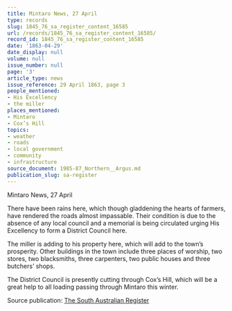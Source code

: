 ```yaml
---
title: Mintaro News, 27 April
type: records
slug: 1845_76_sa_register_content_16585
url: /records/1845_76_sa_register_content_16585/
record_id: 1845_76_sa_register_content_16585
date: '1863-04-29'
date_display: null
volume: null
issue_number: null
page: '3'
article_type: news
issue_reference: 29 April 1863, page 3
people_mentioned:
- His Excellency
- the miller
places_mentioned:
- Mintaro
- Cox’s Hill
topics:
- weather
- roads
- local government
- community
- infrastructure
source_document: 1985-87_Northern__Argus.md
publication_slug: sa-register
---
```


Mintaro News, 27 April

There have been rains here, which though gladdening the hearts of farmers, have rendered the roads almost impassable.  Their condition is due to the absence of any local council and a memorial is being circulated urging His Excellency to form a District Council here.

The miller is adding to his property here, which will add to the town’s prosperity.  Other buildings in the town include three places of worship, two stores, two blacksmiths, three carpenters, two public houses and three butchers’ shops.

The District Council is presently cutting through Cox’s Hill, which will be a great help to all loading passing through Mintaro this winter.

Source publication: [The South Australian Register](/publications/sa-register/)
